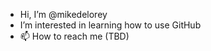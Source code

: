 - Hi, I’m @mikedelorey
- I’m interested in learning how to use GitHub
- 📫 How to reach me (TBD)

<!---
mikedelorey/mikedelorey is a ✨ special ✨ repository because its `README.md` (this file) appears on your GitHub profile.
You can click the Preview link to take a look at your changes.
--->
